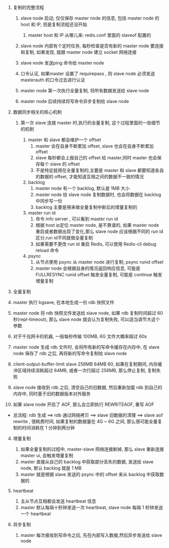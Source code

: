 1. 复制的完整流程

   1. slave node 启动, 仅仅保存 master node 的信息, 包括 master node 的 host 和 IP, 但是复制流程还没开始

      1. master host 和 IP 从哪儿来: redis.conf 里面的 slaveof 配置的

   2. slave node 内部有个定时任务, 每秒检查是否有新的 master node 要连接和复制, 如果发现, 就跟 master node 建立 socket 网络连接

   3. slave node 发送ping 命令给 master node

   4. 口令认证, 如果master 设置了 requirepass , 则 slave node 必须发送 masterauth 的口令过去进行认证

   5. master node 第一次执行全量复制, 将所有数据发送给 slave node

   6. master node 后续持续将写命令异步复制给 slave node

      

2. 数据同步相关的核心机制

   1. 第一次 slave 连接 master 时,执行的全量复制, 这个过程里面的一些细节的机制

      1. master 和 slave 都会维护一个 offset
         1. master 会在自身不断累加 offset, slave 也会在自身不断累加 offset
         2. slave 每秒都会上报自己的 offset 给 master,同时 master 也会保存每个 slave 的 offset
         3. 不是特定就用在全量复制的,主要是 master 和 slave 都要知道各自的数据的 offset, 才能知道互相之间的数据不一致的情况
      2. backlog
         1. master node 有一个 backlog, 默认是 1MB 大小
         2. master node 给 slave node 复制数据时, 也会将数据在 backlog 中同步写一份
         3. backlog 主要是用来做全量复制中断后的增量复制的
      3. master run id
         1. 命令 info server , 可以看到 master run id
         2. 根据 host ip定位 master node, 是不靠谱的, 如果 master node 重启或者数据出现了变化,那么 slave node 应该根据不同的 run id 区分,run id不同就做全量复制
         3. 如果需要不更改 run id 重启 Redis, 可以使用 Redis-cli debug reload 命令
      4. psync
         1. 从节点使用 psync 从 master node 进行复制, psync runid offset
         2. master node 会根据自身的情况返回响应信息, 可能是 FULLRESYNC runid offset 触发全量复制, 可能是 continue 触发增量复制

      

3. 全量复制

  1. master 执行 bgsave, 在本地生成一份 rdb 快照文件
  
  2. master node 将 rdb 快照文件发送给 slave node, 如果 rdb 复制时间超过 60 秒(repl-timeout), 那么 slave node 就会认为复制失败, 可以适当调节大这个参数
  
  3. 对于千兆网卡的机器, 一般每秒传输 100MB, 6G 文件大概率超过 60s
  
  4. master node 生成 rdb 文件时, 会将所有新的写命令缓存在内存中, 在 slave node 保存了 rdb 之后, 再将新的写命令复制给 slave node
  
  5. client-output-buffer-limit slave 256MB 64MB 60, 如果在复制期间, 内存缓冲区域持续消耗超过 64MB, 或者一次行超过 256MB, 那么停止复制, 复制失败
  
  6. slave node 接收到 rdb 之后, 清空自己的旧数据, 然后重新加载 rdb 到自己的内存中, 同时基于旧的数据版本对外服务
  
  7. 如果 slave node 开启了 AOF, 那么会立即执行 REWRITEAOF, 重写 AOF
  
  + 总流程: rdb 生成 ==> rdb 通过网络拷贝 ==> slave 旧数据的清理 ==> slave aof rewrite , 很耗费时间, 如果复制的数据量在 4G ~ 6G 之间, 那么很可能全量复制的时间消耗在 1 分钟到两分钟
  
4. 增量复制

   1. 如果全量复制的过程中, master-slave 网络连接断掉, 那么 slave 重新连接 master ui, 会触发增量复制
   2. master 直接从自己的 backlog 中获取部分丢失的数据, 发送给 slave node, 默认 backlog 就是 1 MB
   3. master 就是根据 slave  发送的 psync 中的 offset 来从 backlog 中获取数据的

5. heartbeat

   1. 主从节点互相都会发送 heartbeat 信息
   2. master 默认每隔十秒钟发送一次 heartbeat, slave node 每隔 1 秒钟发送一个 heartbeat

6. 异步复制

   1. master 每次接收到写命令之后, 先在内部写入数据,然后异步发送给 slave node

   ​    

